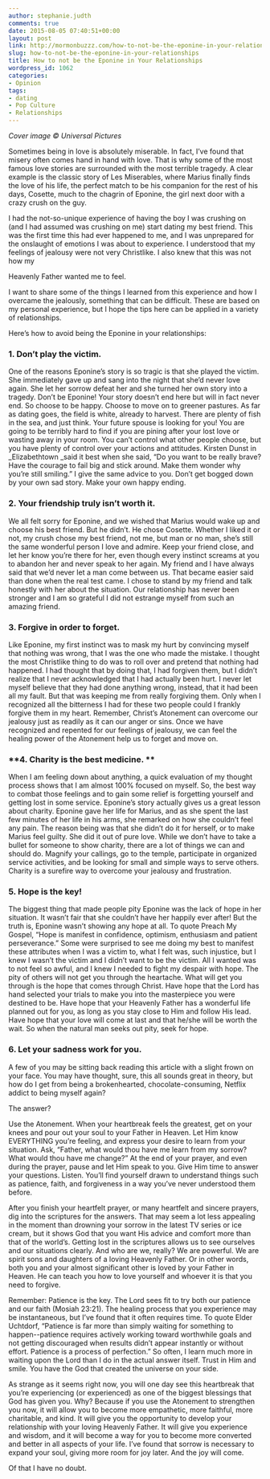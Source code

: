 ```yaml
---
author: stephanie.judth
comments: true
date: 2015-08-05 07:40:51+00:00
layout: post
link: http://mormonbuzzz.com/how-to-not-be-the-eponine-in-your-relationships/
slug: how-to-not-be-the-eponine-in-your-relationships
title: How to not be the Eponine in Your Relationships
wordpress_id: 1062
categories:
- Opinion
tags:
- dating
- Pop Culture
- Relationships
---
```


_Cover image © Universal Pictures_

Sometimes being in love is absolutely miserable. In fact, I’ve found that misery often comes hand in hand with love. That is why some of the most famous love stories are surrounded with the most terrible tragedy. A clear example is the classic story of Les Miserables, where Marius finally finds the love of his life, the perfect match to be his companion for the rest of his days, Cosette, much to the chagrin of Eponine, the girl next door with a crazy crush on the guy.

I had the not-so-unique experience of having the boy I was crushing on (and I had assumed was crushing on me) start dating my best friend. This was the first time this had ever happened to me, and I was unprepared for the onslaught of emotions I was about to experience. I understood that my feelings of jealousy were not very Christlike. I also knew that this was not how my

Heavenly Father wanted me to feel.

I want to share some of the things I learned from this experience and how I overcame the jealously, something that can be difficult. These are based on my personal experience, but I hope the tips here can be applied in a variety of relationships.

Here’s how to avoid being the Eponine in your relationships:




### ****1. Don’t play the victim.****




One of the reasons Eponine’s story is so tragic is that she played the victim. She immediately gave up and sang into the night that she’d never love again. She let her sorrow defeat her and she turned her own story into a tragedy. Don’t be Eponine! Your story doesn’t end here but will in fact never end. So choose to be happy. Choose to move on to greener pastures. As far as dating goes, the field is white, already to harvest. There are plenty of fish in the sea, and just think. Your future spouse is looking for you! You are going to be terribly hard to find if you are pining after your lost love or wasting away in your room. You can’t control what other people choose, but you have plenty of control over your actions and attitudes. Kirsten Dunst in _Elizabethtown _said it best when she said, “Do you want to be really brave? Have the courage to fail big and stick around. Make them wonder why you’re still smiling.” I give the same advice to you. Don’t get bogged down by your own sad story. Make your own happy ending.


### **2. Your friendship truly isn’t worth it.**




We all felt sorry for Eponine, and we wished that Marius would wake up and choose his best friend. But he didn’t. He chose Cosette. Whether I liked it or not, my crush chose my best friend, not me, but man or no man, she’s still the same wonderful person I love and admire. Keep your friend close, and let her know you’re there for her, even though every instinct screams at you to abandon her and never speak to her again. My friend and I have always said that we’d never let a man come between us. That became easier said than done when the real test came. I chose to stand by my friend and talk honestly with her about the situation. Our relationship has never been stronger and I am so grateful I did not estrange myself from such an amazing friend.


### **3. Forgive in order to forget.**




Like Eponine, my first instinct was to mask my hurt by convincing myself that nothing was wrong, that I was the one who made the mistake. I thought the most Christlike thing to do was to roll over and pretend that nothing had happened. I had thought that by doing that, I had forgiven them, but I didn’t realize that I never acknowledged that I had actually been hurt. I never let myself believe that they had done anything wrong, instead, that it had been all my fault. But that was keeping me from really forgiving them. Only when I recognized all the bitterness I had for these two people could I frankly forgive them in my heart. Remember, Christ’s Atonement can overcome our jealousy just as readily as it can our anger or sins. Once we have recognized and repented for our feelings of jealousy, we can feel the healing power of the Atonement help us to forget and move on.


### **4. Charity is the best medicine. **




When I am feeling down about anything, a quick evaluation of my thought process shows that I am almost 100% focused on myself. So, the best way to combat those feelings and to gain some relief is forgetting yourself and getting lost in some service. Eponine’s story actually gives us a great lesson about charity. Eponine gave her life for Marius, and as she spent the last few minutes of her life in his arms, she remarked on how she couldn’t feel any pain. The reason being was that she didn’t do it for herself, or to make Marius feel guilty. She did it out of pure love. While we don’t have to take a bullet for someone to show charity, there are a lot of things we can and should do. Magnify your callings, go to the temple, participate in organized service activities, and be looking for small and simple ways to serve others. Charity is a surefire way to overcome your jealousy and frustration.


### **5. Hope is the key!**




The biggest thing that made people pity Eponine was the lack of hope in her situation. It wasn’t fair that she couldn’t have her happily ever after! But the truth is, Eponine wasn’t showing any hope at all. To quote Preach My Gospel, “Hope is manifest in confidence, optimism, enthusiasm and patient perseverance.” Some were surprised to see me doing my best to manifest these attributes when I was a victim to, what I felt was, such injustice, but I knew I wasn’t the victim and I didn’t want to be the victim. All I wanted was to not feel so awful, and I knew I needed to fight my despair with hope. The pity of others will not get you through the heartache. What will get you through is the hope that comes through Christ. Have hope that the Lord has hand selected your trials to make you into the masterpiece you were destined to be. Have hope that your Heavenly Father has a wonderful life planned out for you, as long as you stay close to Him and follow His lead. Have hope that your love will come at last and that he/she will be worth the wait. So when the natural man seeks out pity, seek for hope.


### **6. Let your sadness work for you.**




A few of you may be sitting back reading this article with a slight frown on your face. You may have thought, sure, this all sounds great in theory, but how do I get from being a brokenhearted, chocolate-consuming, Netflix addict to being myself again?

The answer?

Use the Atonement. When your heartbreak feels the greatest, get on your knees and pour out your soul to your Father in Heaven. Let Him know EVERYTHING you’re feeling, and express your desire to learn from your situation. Ask, “Father, what would thou have me learn from my sorrow? What would thou have me change?” At the end of your prayer, and even during the prayer, pause and let Him speak to you. Give Him time to answer your questions. Listen. You’ll find yourself drawn to understand things such as patience, faith, and forgiveness in a way you’ve never understood them before.

After you finish your heartfelt prayer, or many heartfelt and sincere prayers, dig into the scriptures for the answers. That may seem a lot less appealing in the moment than drowning your sorrow in the latest TV series or ice cream, but it shows God that you want His advice and comfort more than that of the world’s. Getting lost in the scriptures allows us to see ourselves and our situations clearly. And who are we, really? We are powerful. We are spirit sons and daughters of a loving Heavenly Father. Or in other words, both you and your almost significant other is loved by your Father in Heaven. He can teach you how to love yourself and whoever it is that you need to forgive.

Remember: Patience is the key. The Lord sees fit to try both our patience and our faith (Mosiah 23:21). The healing process that you experience may be instantaneous, but I’ve found that it often requires time. To quote Elder Uchtdorf, “Patience is far more than simply waiting for something to happen--patience requires actively working toward worthwhile goals and not getting discouraged when results didn’t appear instantly or without effort. Patience is a process of perfection.” So often, I learn much more in waiting upon the Lord than I do in the actual answer itself. Trust in Him and smile. You have the God that created the universe on your side.

As strange as it seems right now, you will one day see this heartbreak that you’re experiencing (or experienced) as one of the biggest blessings that God has given you. Why? Because if you use the Atonement to strengthen you now, it will allow you to become more empathetic, more faithful, more charitable, and kind. It will give you the opportunity to develop your relationship with your loving Heavenly Father. It will give you experience and wisdom, and it will become a way for you to become more converted and better in all aspects of your life. I’ve found that sorrow is necessary to expand your soul, giving more room for joy later. And the joy will come.

Of that I have no doubt.
